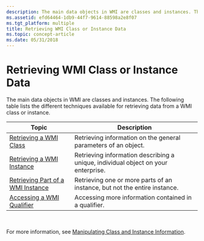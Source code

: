 ```yaml
---
description: The main data objects in WMI are classes and instances. The following table lists the different techniques available for retrieving data from a WMI class or instance.
ms.assetid: efd64464-1db9-44f7-9614-88598a2e8f07
ms.tgt_platform: multiple
title: Retrieving WMI Class or Instance Data
ms.topic: concept-article
ms.date: 05/31/2018
---
```


# Retrieving WMI Class or Instance Data

The main data objects in WMI are classes and instances. The following table lists the different techniques available for retrieving data from a WMI class or instance.



| Topic                                                                   | Description                                                                       |
|-------------------------------------------------------------------------|-----------------------------------------------------------------------------------|
| [Retrieving a WMI Class](retrieving-a-class.md)                        | Retrieving information on the general parameters of an object.                    |
| [Retrieving a WMI Instance](retrieving-an-instance.md)                 | Retrieving information describing a unique, individual object on your enterprise. |
| [Retrieving Part of a WMI Instance](retrieving-part-of-an-instance.md) | Retrieving one or more parts of an instance, but not the entire instance.         |
| [Accessing a WMI Qualifier](accessing-a-qualifier.md)                  | Accessing more information contained in a qualifier.                              |



 

For more information, see [Manipulating Class and Instance Information](manipulating-class-and-instance-information.md).

 

 



